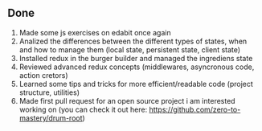 ## Done

1. Made some js exercises on edabit once again
2. Analized the differences between the different types of states, when and how to manage them (local state, persistent state, client state)
3. Installed redux in the burger builder and managed the ingrediens state
4. Reviewed advanced redux concepts (middlewares, asyncronous code, action cretors) 
5. Learned some tips and tricks for more efficient/readable code (project structure, utilities)
6. Made first pull request for an open source project i am interested working on (you can check it out here: https://github.com/zero-to-mastery/drum-root) 

